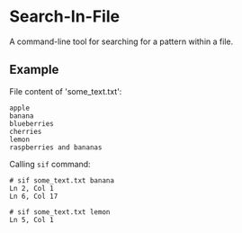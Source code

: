 # Search-In-File

A command-line tool for searching for a pattern within a file.

## Example

File content of 'some_text.txt':
```
apple
banana
blueberries
cherries
lemon
raspberries and bananas
```

Calling `sif` command:
```
# sif some_text.txt banana
Ln 2, Col 1
Ln 6, Col 17

# sif some_text.txt lemon
Ln 5, Col 1
```
